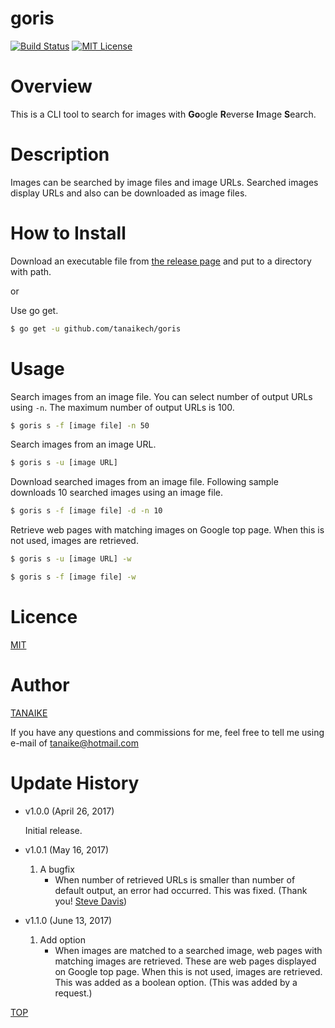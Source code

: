 goris
=====

[![Build Status](https://travis-ci.org/tanaikech/goris.svg?branch=master)](https://travis-ci.org/tanaikech/goris)
[![MIT License](http://img.shields.io/badge/license-MIT-blue.svg?style=flat)](LICENCE)

<a name="TOP"></a>
# Overview
This is a CLI tool to search for images with **Go**ogle **R**everse **I**mage **S**earch.

# Description
Images can be searched by image files and image URLs. Searched images display URLs and also can be downloaded as image files.

# How to Install
Download an executable file from [the release page](https://github.com/tanaikech/goris/releases) and put to a directory with path.

or

Use go get.

~~~bash
$ go get -u github.com/tanaikech/goris
~~~

# Usage

Search images from an image file. You can select number of output URLs using ``-n``. The maximum number of output URLs is 100.

~~~bash
$ goris s -f [image file] -n 50
~~~

Search images from an image URL.

~~~bash
$ goris s -u [image URL]
~~~

Download searched images from an image file. Following sample downloads 10 searched images using an image file.

~~~bash
$ goris s -f [image file] -d -n 10
~~~

Retrieve web pages with matching images on Google top page. When this is not used, images are retrieved.

~~~bash
$ goris s -u [image URL] -w
~~~

~~~bash
$ goris s -f [image file] -w
~~~

<a name="Licence"></a>
# Licence
[MIT](LICENCE)

<a name="Author"></a>
# Author
[TANAIKE](https://github.com/tanaikech)

If you have any questions and commissions for me, feel free to tell me using e-mail of tanaike@hotmail.com

<a name="Update_History"></a>
# Update History

* v1.0.0 (April 26, 2017)

    Initial release.

* v1.0.1 (May 16, 2017)
    1. A bugfix
        - When number of retrieved URLs is smaller than number of default output, an error had occurred. This was fixed. (Thank you! [Steve Davis](https://github.com/OptumCS))

* v1.1.0 (June 13, 2017)
    1. Add option
        - When images are matched to a searched image, web pages with matching images are retrieved. These are web pages displayed on Google top page. When this is not used, images are retrieved. This was added as a boolean option. (This was added by a request.)


[TOP](#TOP)
